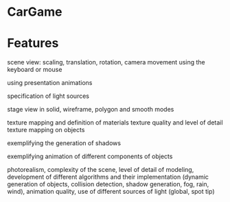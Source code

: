 # CarGame

# Features

scene view: scaling, translation, rotation, camera movement using the keyboard or mouse

using presentation animations

specification of light sources

stage view in solid, wireframe, polygon and smooth modes

texture mapping and definition of materials texture quality and level of detail texture mapping on objects

exemplifying the generation of shadows

exemplifying animation of different components of objects

photorealism, complexity of the scene, level of detail of modeling, development of different algorithms and their implementation (dynamic generation of objects, collision detection, shadow generation, fog, rain, wind), animation quality, use of different sources of light (global, spot tip)
